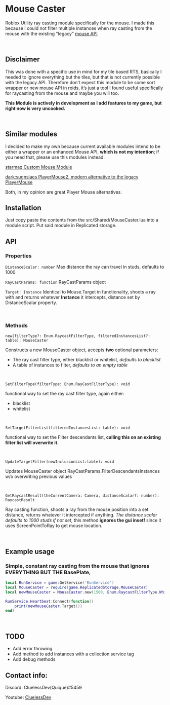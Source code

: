 # Mouse Caster
Roblox Utility ray casting module specifically for the mouse. I made this because I could not filter multiple instances when ray casting from the mouse with the existing "legacy" [mouse API](https://developer.roblox.com/en-us/api-reference/class/Mouse)

<br>

## Disclaimer 

This was done with a specific use in mind for my tile based RTS, basically I needed to ignore everything but the tiles, but that is not currently possible with the legacy API. Therefore don’t expect this module to be some sort wrapper or new mouse API in roids, it’s just a tool I found useful specifically for raycasting from the mouse and maybe you will too.

**This Module is actively in development as I add features to my game, but right now is very uncooked.**

<br>

## Similar modules
I decided to make my own because current available modules intend to be either a wrapper or an enhanced Mouse API, **which is not my intention**; if you need that, please use this modules instead:

[starmaq Custom Mouse Module](https://devforum.roblox.com/t/custom-mouse-module/1051363)

[dark:sugnslaes PlayerMouse2, modern alternative to the legacy PlayerMouse](https://devforum.roblox.com/t/custom-mouse-module/1051363)

Both, in my opinion are great Player Mouse alternatives.


## Installation
Just copy paste the contents from the src/Shared/MouseCaster.lua into a module script. Put said module in Replicated storage.

## API

### Properties
`DistanceScalar: number` Max distance the ray can travel in studs, defaults to 1000


`RayCastParams: function`  RayCastParams object


`Target: Instance` Identical to Mouse.Target in functionality, shoots a ray with and returns whatever **Instance** it intercepts, distance set by DistanceScalar property.

<br>

### Methods

`new(filterType?: Enum.RaycastFilterType, filteredInstancesList?: table): MouseCaster`

Constructs a new MouseCaster object, accepts **two** optional parameters:
- The ray cast filter type, either blacklist or whitelist, *defaults to blacklist*
- A table of instances to filter, *defaults to an empty table*

<br>

`SetFilterType(filterType: Enum.RayCastFilterType): void`

functional way to set the ray cast filter type, again either:
- blacklist
- whitelist

<br>

`SetTargetFilterList(filteredInstancesList: table): void`

functional way to set the Filter descendants list, **calling this on an existing filter list will overwrite it**.

<br>

`UpdateTargetFilter(newInclusionList:table): void`

Updates MouseCaster object RayCastParams.FilterDescendantsInstances w/o overwriting previous values 

<br>

`GetRaycastResult(theCurrentCamera: Camera, distanceScalar?: number): RaycastResult`

Ray casting function, shoots a ray from the mouse position into a set distance, returns whatever it intercepted if anything.
*The distance scalar defaults to 1000 studs if not set*, this method **ignores the gui inset!** since it uses ScreenPointToRay to
get mouse location.

<br>

## Example usage

### Simple, constant ray casting from the mouse that ignores **EVERYTHING BUT THE BasePlate**, 
```lua
local RunService = game:GetService('RunService')
local MouseCaster = require(game.ReplicatedStorage.MouseCaster)
local newMouseCaster = MouseCaster.new(1500, Enum.RaycastFilterType.Whitelist, {workspace.Baseplate})

RunService.Heartbeat:Connect(function()
    print(newMouseCaster.Target())
end)
```
<br>

## TODO
- Add error throwing
- Add method to add instances with a collection service tag
- Add debug methods

## Contact info: 
Discord: CluelessDev(Quique)#5459

Youtube: [CluelessDev](https://www.youtube.com/channel/UCViY5D5-aR-Gi-HBf4dg5zQ)

